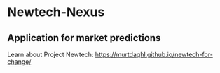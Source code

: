 # Newtech-Nexus
## Application for market predictions
Learn about Project Newtech: https://murtdaghl.github.io/newtech-for-change/
